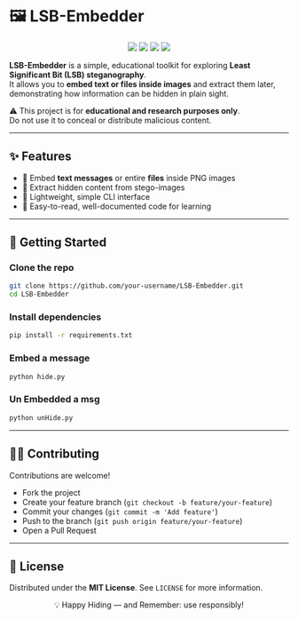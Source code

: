 # 🖼️ LSB-Embedder

<p align="center">
  <img src="https://img.shields.io/badge/Steganography-Education-blueviolet?style=flat-square" />
  <img src="https://img.shields.io/github/license/your-username/LSB-Embedder?style=flat-square" />
  <img src="https://img.shields.io/github/stars/your-username/LSB-Embedder?style=flat-square" />
  <img src="https://img.shields.io/github/forks/your-username/LSB-Embedder?style=flat-square" />
</p>

**LSB-Embedder** is a simple, educational toolkit for exploring **Least Significant Bit (LSB) steganography**.  
It allows you to **embed text or files inside images** and extract them later, demonstrating how information can be hidden in plain sight.  

⚠️ This project is for **educational and research purposes only**.  
Do not use it to conceal or distribute malicious content.

---

## ✨ Features
- 🔹 Embed **text messages** or entire **files** inside PNG images  
- 🔹 Extract hidden content from stego-images  
- 🔹 Lightweight, simple CLI interface  
- 🔹 Easy-to-read, well-documented code for learning  

---

## 🚀 Getting Started

### Clone the repo
```bash
git clone https://github.com/your-username/LSB-Embedder.git
cd LSB-Embedder
```
### Install dependencies
```bash
pip install -r requirements.txt
```
### Embed a message
```bash
python hide.py
```
### Un Embedded a msg
```bash
python unHide.py
```
---

## 🧑‍💻 Contributing

Contributions are welcome!

- Fork the project  
- Create your feature branch (`git checkout -b feature/your-feature`)  
- Commit your changes (`git commit -m 'Add feature'`)  
- Push to the branch (`git push origin feature/your-feature`)  
- Open a Pull Request  

---

## 📜 License

Distributed under the **MIT License**. See `LICENSE` for more information.  

<p align="center">💡 Happy Hiding — and Remember: use responsibly!</p>













